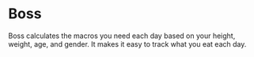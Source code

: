 # Boss

Boss calculates the macros you need each day based on your height, weight, age, and gender. It makes it easy to track what you eat each day.
